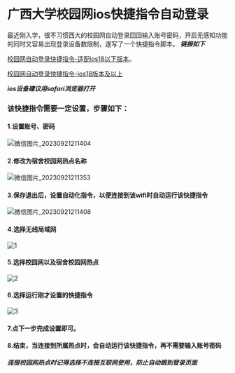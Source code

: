# 广西大学校园网ios快捷指令自动登录
最近刚入学，很不习惯西大的校园网自动登录回回输入账号密码，开启无感知功能的同时又容易出现登录设备数限制，遂写了一个快捷指令脚本。
***链接如下***

[校园网自动登录快捷指令-适配ios18以下版本](https://www.icloud.com/shortcuts/4455a93a87754e7a8f08ee411d19ea4c)。

[校园网自动登录快捷指令-ios18版本及以上](https://www.icloud.com/shortcuts/b45b81b22d7f45839b8ab1da649cedfa)

***ios设备建议用safari浏览器打开***
### 该快捷指令需要一定设置，步骤如下：
#### 1.设置账号、密码
![微信图片_20230921211404](https://github.com/gumbp/GXU-Campus-Network-autologin/assets/57428207/1205bbca-4c4d-4638-bef7-bad7c5e24d32)
#### 2.修改为宿舍校园网热点名称
![微信图片_20230921211353](https://github.com/gumbp/GXU-Campus-Network-autologin/assets/57428207/b87f96bc-d6f4-4293-817a-9da856b182ca)
#### 3.保存退出后，设置自动化指令，以便连接到该wifi时自动运行该快捷指令
![微信图片_20230921211408](https://github.com/gumbp/GXU-Campus-Network-autologin/assets/57428207/85040a86-6947-4a56-9a11-f5f3e9d4f469)
#### 4.选择无线局域网
![1](https://github.com/gumbp/GXU-Campus-Network-autologin/assets/57428207/2c047108-04c0-4372-88f4-eef5270f983e)
#### 5.选择校园网以及宿舍校园网热点
![2](https://github.com/gumbp/GXU-Campus-Network-autologin/assets/57428207/eb39396d-9c68-4a29-aaa7-35f57ab15f23)
#### 6.选择运行刚才设置的快捷指令
![3](https://github.com/gumbp/GXU-Campus-Network-autologin/assets/57428207/98c0b7b7-216d-4a30-a3ee-3060405003e3)
#### 7.点下一步完成设置即可。
#### 8.结束，当连接到所属热点时，会自动运行该快捷指令，再不需要输入账号密码
***连接校园网热点时记得选择不连接互联网使用，防止自动跳到登录页面***
  
